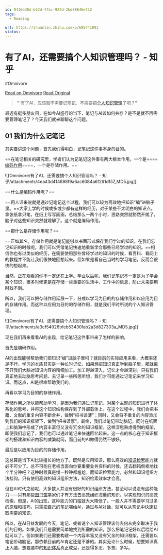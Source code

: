 ```yaml
---
id: 0416e38d-b62d-44bc-929d-2bd88646e452
tags:
  - Reading

url: https://zhuanlan.zhihu.com/p/685441093
status:
---
```



# 有了AI，还需要搞个人知识管理吗？ - 知乎
#Omnivore

[Read on Omnivore](https://omnivore.app/me/ai-191b7226f6f)
[Read Original](https://zhuanlan.zhihu.com/p/685441093)

> **“** 有了AI，应该就不需要记笔记、不需要搞[个人知识管理](https://zhida.zhihu.com/search?q=%E4%B8%AA%E4%BA%BA%E7%9F%A5%E8%AF%86%E7%AE%A1%E7%90%86&zhida%5Fsource=entity&is%5Fpreview=1)了吧？**”**

最近有挺多朋友问，在如今AI盛行的当下，笔记与AI该如何共存？是不是就不再需要管理笔记了？今天我们就来聊聊这个问题。

## 01 我们为什么记笔记

其实要讲这个问题，首先我们得明白，记笔记这件事本身的目的。

==在笔记相关的研究里，学者们认为记笔记这件事有两大根本作用。一个是====[编码作用](https://zhida.zhihu.com/search?q=%E7%BC%96%E7%A0%81%E4%BD%9C%E7%94%A8&zhida%5Fsource=entity&is%5Fpreview=1)====，一个是存储作用。==

![[Omnivore/有了AI，还需要搞个人知识管理吗？ - 知乎/attachments/4ea43d414898f9a6ac6084a6f261df57_MD5.jpg]]

==什么是编码作用呢？==

==用人话来说就是通过记笔记这个过程，我们可以较为高效地把知识“编”进脑子里。==大家上学的时候或多或少都有这样的经历，对于某些不太明白的知识点，拿张纸拿只笔，在纸上写写画画，总结那么一两个小时，思路突然就豁然开朗了，脑子对这些知识突然就理解了。这个就是编码作用。

==那什么是存储作用呢？==

==正如其名，存储作用就是笔记能够以书面形式保存我们学过的知识，在我们忘记知识的时候呢，我们可以凭借笔记快速地重新学会那些已经学过的知识。==相信你也有过类似的经历，在需要使用那些曾经学过的知识的时候，看百科、看网上的教程并不能让我们很快地回想起来。但如果是看自己当时的学习笔记，反而会很快的想起来。

当然，正在观看的你不一定还在上学。毕业以后呢，我们记笔记不一定是为了学会某个知识，很多时候更是在存储一些重要的生活中、工作中的信息，防止未来要用时找不到。

所以，我们可以把存储作用延展一下，分成以学习为目的的存储作用和以应用为目的存储作用。而这种以应用为目的的存储作用，就是我们平时所说的个人知识管理。

![[Omnivore/有了AI，还需要搞个人知识管理吗？ - 知乎/attachments/a3cf54026bfeb53430fab2a3d827303a_MD5.jpg]]

现在我们再来看看AI的出现，给记笔记这件事带来了怎样的影响。

首先是编码作用。

AI的出现能够帮助我们把知识“编”进脑子里吗？就目前的实际应用来看，大概率还是不行。学习的本质其实是一种长时记忆，如果想把知识真正学到脑子里，那就离不开我们大脑对知识内容的精细加工。加工得越深入，记忆才会越深刻。只有我们真正地去动脑思考问题、去记录一些所思所想，我们才可能通过记笔记来学习知识。而这点，AI是很难帮助我们的。

再看以学习为目的的存储作用。

存储作用之所以能帮助学习，是因为我们通过记笔记，对某个主题的知识进行了体系化的思考，并将这个知识结构保存到了外部载体上。在这个过程中，我们会把书籍、文献的重复内容不断合并，做到“把书读薄”；同时，又会将不重复的内容添加到我们的知识框架下，做到“把书读厚”。最终，我们以笔记带动脑记，同时在纸面上和脑海中形成了内容丰富但又没有冗余的知识框架。这样深思熟虑得到的框架，即便我们忘记了，我们也可以通过笔记来快速回忆起来。这一点的核心在于知识框架的搭建和知识内容的减繁就简，而目前的AI做得仍然不够好。

最后是以应用为目的的存储作用。

这总算是当下AI比较擅长的地方了。既然是应用知识，那么高效的[知识检索](https://zhida.zhihu.com/search?q=%E7%9F%A5%E8%AF%86%E6%A3%80%E7%B4%A2&zhida%5Fsource=entity&is%5Fpreview=1)能力就必不可少了。总不可能在老板当面向你要重要业务资料的时候，还去翻箱倒柜地找个半分钟吧？这种时候真是慢一秒钟都尴尬。而知识检索能力，必然和知识组织方法挂钩。只有使用高效的知识组织方法，知识检索效率才会高。

但在AI时代之前呢，大多数人并没有很好的知识组织方法，甚至可以说没有这种能力——只有那些[图书馆学](https://zhida.zhihu.com/search?q=%E5%9B%BE%E4%B9%A6%E9%A6%86%E5%AD%A6&zhida%5Fsource=entity&is%5Fpreview=1)家们才有方法去高效组织海量的知识，以实现知识的高效检索。但是，AI的出现，这种能力的门槛就大大降低了。一般人并不需要学习过多的原理和技巧，只需把自己的笔记喂给AI，通过与AI对话，就可以从笔记中快速获取需要的知识。

所以，在AI日益发展的今天，笔记、或者说个人知识管理该何去何从完全取决于我们的目的。如果我们只是需要简单地找到所需的知识，那么把笔记记好以后喂给AI就可以了。但如果我们还需要构建一个内容丰富又没有冗余的知识框架，还需要以笔记带动脑记，那依赖目前的AI肯定还是不够的。其实无论什么时候，想要知识真正入脑，想要脑中的[知识体系](https://zhida.zhihu.com/search?q=%E7%9F%A5%E8%AF%86%E4%BD%93%E7%B3%BB&zhida%5Fsource=entity&is%5Fpreview=1)真正成型，还是得多思、多想、多写。

